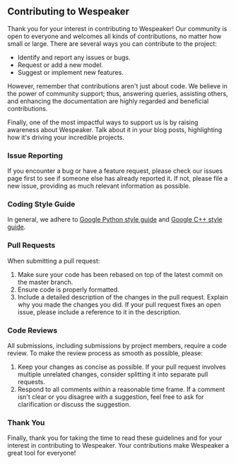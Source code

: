 ## Contributing to Wespeaker

Thank you for your interest in contributing to Wespeaker!
Our community is open to everyone and welcomes all kinds of contributions, no matter how small or large.
There are several ways you can contribute to the project:

- Identify and report any issues or bugs.
- Request or add a new model.
- Suggest or implement new features.

However, remember that contributions aren't just about code.
We believe in the power of community support; thus, answering queries, assisting others, and enhancing the documentation
are highly regarded and beneficial contributions.

Finally, one of the most impactful ways to support us is by raising awareness about Wespeaker.
Talk about it in your blog posts, highlighting how it's driving your incredible projects.


### Issue Reporting

If you encounter a bug or have a feature request, please check our issues page first to see if someone else has already
reported it.
If not, please file a new issue, providing as much relevant information as possible.

### Coding Style Guide

In general, we adhere to [Google Python style guide](https://google.github.io/styleguide/pyguide.html)
and [Google C++ style guide](https://google.github.io/styleguide/cppguide.html).

### Pull Requests

When submitting a pull request:

1. Make sure your code has been rebased on top of the latest commit on the master branch.
2. Ensure code is properly formatted.
3. Include a detailed description of the changes in the pull request.
   Explain why you made the changes you did.
   If your pull request fixes an open issue, please include a reference to it in the description.

### Code Reviews

All submissions, including submissions by project members, require a code review.
To make the review process as smooth as possible, please:

1. Keep your changes as concise as possible.
   If your pull request involves multiple unrelated changes, consider splitting it into separate pull requests.
2. Respond to all comments within a reasonable time frame.
   If a comment isn't clear or you disagree with a suggestion, feel free to ask for clarification or discuss the
   suggestion.

### Thank You

Finally, thank you for taking the time to read these guidelines and for your interest in contributing to Wespeaker.
Your contributions make Wespeaker a great tool for everyone!
